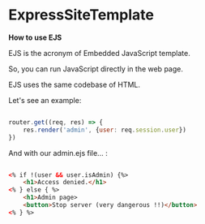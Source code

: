 # ExpressSiteTemplate

**How to use EJS**

EJS is the acronym of Embedded JavaScript template.

So, you can run JavaScript directly in the web page.

EJS uses the same codebase of HTML.

Let's see an example:

```js

router.get((req, res) => {
    res.render('admin', {user: req.session.user})
})
```

And with our admin.ejs file... :

```html

<% if !(user && user.isAdmin) {%>
    <h1>Access denied.</h1>
<% } else { %>
    <h1>Admin page>
    <button>Stop server (very dangerous !!)</button>
<% } %>
```